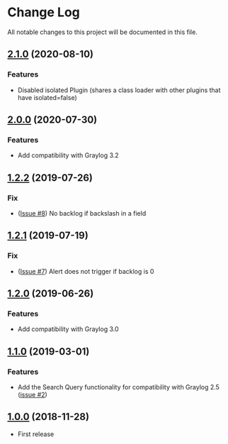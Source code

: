 # Change Log

All notable changes to this project will be documented in this file.
## [2.1.0](https://github.com/airbus-cyber/graylog-plugin-aggregation-count/compare/2.0.0...2.1.0) (2020-08-10)
### Features
* Disabled isolated Plugin (shares a class loader with other plugins that have isolated=false)

## [2.0.0](https://github.com/airbus-cyber/graylog-plugin-aggregation-count/compare/1.2.2...2.0.0) (2020-07-30)

### Features
* Add compatibility with Graylog 3.2

## [1.2.2](https://github.com/airbus-cyber/graylog-plugin-aggregation-count/compare/1.2.1...1.2.2) (2019-07-26)

### Fix
* ([Issue #8](https://github.com/airbus-cyber/graylog-plugin-aggregation-count/issues/8)) No backlog if backslash in a field

## [1.2.1](https://github.com/airbus-cyber/graylog-plugin-aggregation-count/compare/1.2.0...1.2.1) (2019-07-19)

### Fix
* ([Issue #7](https://github.com/airbus-cyber/graylog-plugin-aggregation-count/issues/7)) Alert does not trigger if backlog is 0

## [1.2.0](https://github.com/airbus-cyber/graylog-plugin-aggregation-count/compare/1.1.0...1.2.0) (2019-06-26)

### Features
* Add compatibility with Graylog 3.0

## [1.1.0](https://github.com/airbus-cyber/graylog-plugin-aggregation-count/compare/1.0.0...1.1.0) (2019-03-01)

### Features
* Add the Search Query functionality for compatibility with Graylog 2.5 ([issue #2](https://github.com/airbus-cyber/graylog-plugin-aggregation-count/issues/2))

## [1.0.0](https://github.com/airbus-cyber/graylog-plugin-aggregation-count/tree/1.0.0) (2018-11-28)

* First release
